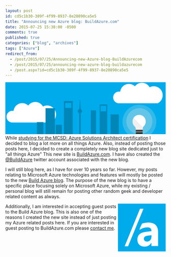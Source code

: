 ```yaml
---
layout: post
id: cd5c1b30-309f-4f99-8937-8e20890ca5e5
title: "Announcing new Azure blog: BuildAzure.com"
date: 2015-07-25 15:38:00 -0500
comments: true
published: true
categories: ["blog", "archives"]
tags: ["Azure"]
redirect_from: 
  - /post/2015/07/25/Announcing-new-Azure-blog-BuildAzurecom
  - /post/2015/07/25/announcing-new-azure-blog-buildazurecom
  - /post.aspx?id=cd5c1b30-309f-4f99-8937-8e20890ca5e5
---
```

<!-- more -->
<p><img src="/images/posts/2015/07/buildazure_header_city.png" alt="" />While <a href="http://buildazure.com/2015/07/16/mcsd-azure-solutions-architect-certification/" target="_blank">studying for the MCSD: Azure Solutions Architect certification</a> I decided to blog a lot more on all things Azure. Also, instead of posting those posts here, I decided to create a completely new blog site dedicated just to "all things Azure" This new site is <a href="http://buildazure.com" target="_blank">BuildAzure.com</a>. I have also created the <a href="http://twitter.com/buildazure" target="_blank">@BuildAzure</a> twitter account associated with the new blog.</p>
<p>I will still blog here, as I have for over 10 years so far. However, my posts relating to Microsoft Azure technologies and features will mostly be posted to the new <a href="http://buildazure.com" target="_blank">Build Azure blog</a>. The purpose of the new blog is to have a specific place focusing solely on Microsoft Azure, while my existing / personal blog will still remain for posting other random geek and developer related content as always.</p>
<p><img style="float: right;" src="/images/posts/2015/07/buildazure_logo2.png" alt="" />Additionally, I am interested in accepting guest posts to the Build Azure blog. This is also one of the reasons I created the new site instead of just posting my Azure related posts here. If you are interested in guest posting to BuildAzure.com please <a href="/contact" target="_blank">contact me</a>.</p>
